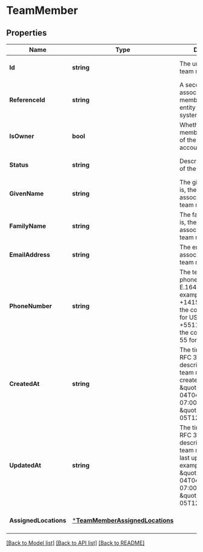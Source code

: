 # TeamMember

## Properties
Name | Type | Description | Notes
------------ | ------------- | ------------- | -------------
**Id** | **string** | The unique ID for the team member. | [optional] [default to null]
**ReferenceId** | **string** | A second ID used to associate the team member with an entity in another system. | [optional] [default to null]
**IsOwner** | **bool** | Whether the team member is the owner of the Square account. | [optional] [default to null]
**Status** | **string** | Describes the status of the team member. | [optional] [default to null]
**GivenName** | **string** | The given name (that is, the first name) associated with the team member. | [optional] [default to null]
**FamilyName** | **string** | The family name (that is, the last name) associated with the team member. | [optional] [default to null]
**EmailAddress** | **string** | The email address associated with the team member. | [optional] [default to null]
**PhoneNumber** | **string** | The team member&#x27;s phone number, in E.164 format. For example: +14155552671 - the country code is 1 for US +551155256325 - the country code is 55 for BR | [optional] [default to null]
**CreatedAt** | **string** | The timestamp, in RFC 3339 format, describing when the team member was created. For example, \&quot;2018-10-04T04:00:00-07:00\&quot; or \&quot;2019-02-05T12:00:00Z\&quot;. | [optional] [default to null]
**UpdatedAt** | **string** | The timestamp, in RFC 3339 format, describing when the team member was last updated. For example, \&quot;2018-10-04T04:00:00-07:00\&quot; or \&quot;2019-02-05T12:00:00Z\&quot;. | [optional] [default to null]
**AssignedLocations** | [***TeamMemberAssignedLocations**](TeamMemberAssignedLocations.md) |  | [optional] [default to null]

[[Back to Model list]](../README.md#documentation-for-models) [[Back to API list]](../README.md#documentation-for-api-endpoints) [[Back to README]](../README.md)


